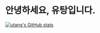 # 안녕하세요, 유탕입니다.
[![utang's GitHub stats](https://github-readme-stats.vercel.app/api?username=utang7750)](https://github.com/anuraghazra/github-readme-stats)